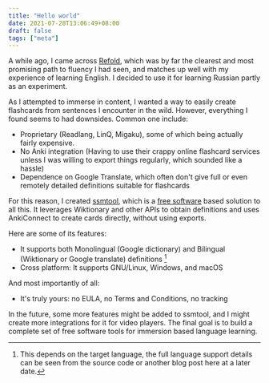 ```yaml
---
title: "Hello world"
date: 2021-07-28T13:06:49+08:00
draft: false
tags: ["meta"]
---
```

A while ago, I came across [Refold](https://refold.la), which was by far the
clearest and most promising path to fluency I had seen, and matches up well
with my experience of learning English. I decided to use it for learning
Russian partly as an experiment.

<!--more-->

As I attempted to immerse in content, I wanted a way to easily create
flashcards from sentences I encounter in the wild. However, everything I found
seems to had downsides. Common one include:
- Proprietary (Readlang, LinQ, Migaku), some of which being actually fairly expensive.
- No Anki integration (Having to use their crappy online flashcard services
  unless I was willing to export things regularly, which sounded like a hassle)
- Dependence on Google Translate, which often don't give full or even remotely
  detailed definitions suitable for flashcards

For this reason, I created
[ssmtool](https://github.com/FreeLanguageTools/ssmtool), which is a 
[free software](https://www.gnu.org/philosophy/free-sw.html) based solution to 
all this. It leverages Wiktionary and other APIs to obtain definitions and uses 
AnkiConnect to create cards directly, without using exports.

Here are some of its features:
- It supports both Monolingual (Google dictionary) and Bilingual (Wiktionary
  or Google translate) definitions [^1]
- Cross platform: It supports GNU/Linux, Windows, and macOS

And most importantly of all:
- It's truly yours: no EULA, no Terms and Conditions, no tracking

In the future, some more features might be added to ssmtool, and I might
create more integrations for it for video players. The final goal is to build
a complete set of free software tools for immersion based language learning.

[^1]: This depends on the target language, the full language support details
  can be seen from the source code or another blog post here at a later date.
